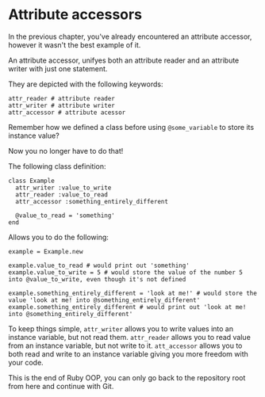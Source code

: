 # Attribute accessors

In the previous chapter, you've already encountered an attribute accessor, however it wasn't the best example of it.

An attribute accessor, unifyes both an attribute reader and an attribute writer with just one statement.

They are depicted with the following keywords:
```
attr_reader # attribute reader
attr_writer # attribute writer
attr_accessor # attribute acessor
```

Remember how we defined a class before using `@some_variable` to store its instance value?

Now you no longer have to do that!

The following class definition:
```
class Example
  attr_writer :value_to_write
  attr_reader :value_to_read
  attr_accessor :something_entirely_different

  @value_to_read = 'something'
end
```

Allows you to do the following:
```
example = Example.new

example.value_to_read # would print out 'something'
example.value_to_write = 5 # would store the value of the number 5 into @value_to_write, even though it's not defined

example.something_entirely_different = 'look at me!' # would store the value 'look at me! into @something_entirely_different'
example.something_entirely_different # would print out 'look at me! into @something_entirely_different'

```

To keep things simple, `attr_writer` allows you to write values into an instance variable, but not read them.
`attr_reader` allows you to read value from an instance variable, but not write to it.
`att_accessor` allows you to both read and write to an instance variable giving you more freedom with your code.

This is the end of Ruby OOP, you can only go back to the repository root from here and continue with Git.
